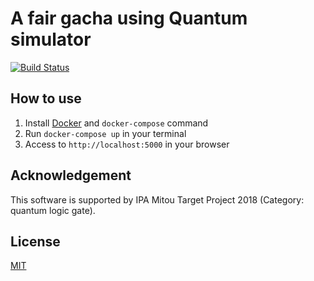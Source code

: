 A fair gacha using Quantum simulator 
=========================================

[![Build Status](https://travis-ci.org/y-yu/qrand.svg?branch=master)](https://travis-ci.org/y-yu/qrand)

## How to use

1. Install [Docker](https://www.docker.com) and `docker-compose` command
2. Run `docker-compose up` in your terminal
3. Access to `http://localhost:5000` in your browser

## Acknowledgement

This software is supported by IPA Mitou Target Project 2018 (Category: quantum logic gate).

## License

[MIT](https://github.com/y-yu/qrand/blob/master/LICENSE)